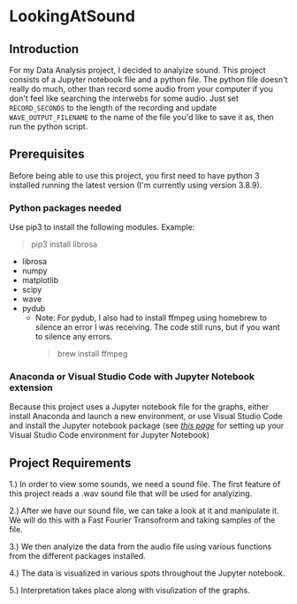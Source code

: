 # LookingAtSound
## Introduction
For my Data Analysis project, I decided to analyize sound. This project consists of a Jupyter notebook file and a python file. The python file doesn't really do much, other than record some audio from your computer if you don't feel like searching the interwebs for some audio. Just set `RECORD_SECONDS` to the length of the recording and update `WAVE_OUTPUT_FILENAME` to the name of the file you'd like to save it as, then run the python script. 

## Prerequisites
Before being able to use this project, you first need to have python 3 installed running the latest version (I'm currently using version 3.8.9). 

### Python packages needed
Use pip3 to install the following modules. 
Example:
> pip3 install librosa
- librosa
- numpy
- matplotlib
- scipy
- wave
- pydub
  * Note: For pydub, I also had to install ffmpeg using homebrew to silence an error I was receiving. The code still runs, but if you want to silence any errors.
    > brew install ffmpeg

### Anaconda or Visual Studio Code with Jupyter Notebook extension
Because this project uses a Jupyter notebook file for the graphs, either install Anaconda and launch a new environment, or use Visual Studio Code and install the Jupyter notebook package (see [*this page*](https://code.visualstudio.com/docs/datascience/jupyter-notebooks) for setting up your Visual Studio Code environment for Jupyter Notebook)

## Project Requirements
1.) In order to view some sounds, we need a sound file. The first feature of this project reads a .wav sound file that will be used for analyizing.

2.) After we have our sound file, we can take a look at it and manipulate it. We will do this with a Fast Fourier Transofrorm and taking samples of the file. 

3.) We then analyize the data from the audio file using various functions from the different packages installed.  

4.) The data is visualized in various spots throughout the Jupyter notebook. 

5.) Interpretation takes place along with visulization of the graphs. 